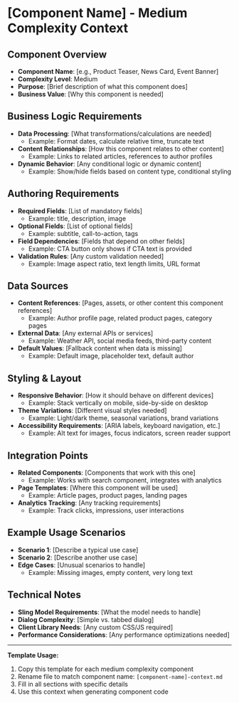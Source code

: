 # [Component Name] - Medium Complexity Context

## Component Overview
- **Component Name**: [e.g., Product Teaser, News Card, Event Banner]
- **Complexity Level**: Medium
- **Purpose**: [Brief description of what this component does]
- **Business Value**: [Why this component is needed]

## Business Logic Requirements
- **Data Processing**: [What transformations/calculations are needed]
  - Example: Format dates, calculate relative time, truncate text
- **Content Relationships**: [How this component relates to other content]
  - Example: Links to related articles, references to author profiles
- **Dynamic Behavior**: [Any conditional logic or dynamic content]
  - Example: Show/hide fields based on content type, conditional styling

## Authoring Requirements
- **Required Fields**: [List of mandatory fields]
  - Example: title, description, image
- **Optional Fields**: [List of optional fields]
  - Example: subtitle, call-to-action, tags
- **Field Dependencies**: [Fields that depend on other fields]
  - Example: CTA button only shows if CTA text is provided
- **Validation Rules**: [Any custom validation needed]
  - Example: Image aspect ratio, text length limits, URL format

## Data Sources
- **Content References**: [Pages, assets, or other content this component references]
  - Example: Author profile page, related product pages, category pages
- **External Data**: [Any external APIs or services]
  - Example: Weather API, social media feeds, third-party content
- **Default Values**: [Fallback content when data is missing]
  - Example: Default image, placeholder text, default author

## Styling & Layout
- **Responsive Behavior**: [How it should behave on different devices]
  - Example: Stack vertically on mobile, side-by-side on desktop
- **Theme Variations**: [Different visual styles needed]
  - Example: Light/dark theme, seasonal variations, brand variations
- **Accessibility Requirements**: [ARIA labels, keyboard navigation, etc.]
  - Example: Alt text for images, focus indicators, screen reader support

## Integration Points
- **Related Components**: [Components that work with this one]
  - Example: Works with search component, integrates with analytics
- **Page Templates**: [Where this component will be used]
  - Example: Article pages, product pages, landing pages
- **Analytics Tracking**: [Any tracking requirements]
  - Example: Track clicks, impressions, user interactions

## Example Usage Scenarios
- **Scenario 1**: [Describe a typical use case]
- **Scenario 2**: [Describe another use case]
- **Edge Cases**: [Unusual scenarios to handle]
  - Example: Missing images, empty content, very long text

## Technical Notes
- **Sling Model Requirements**: [What the model needs to handle]
- **Dialog Complexity**: [Simple vs. tabbed dialog]
- **Client Library Needs**: [Any custom CSS/JS required]
- **Performance Considerations**: [Any performance optimizations needed]

---

**Template Usage:**
1. Copy this template for each medium complexity component
2. Rename file to match component name: `[component-name]-context.md`
3. Fill in all sections with specific details
4. Use this context when generating component code
